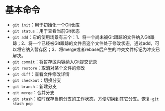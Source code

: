 # 基本命令
- `git init`：用于初始化一个Git仓库
- `git status`：用于查看当前Git状态
- `git add`：它的使用场景有三个：1、将一个尚未被Git跟踪的文件纳入Git跟踪；2、将一个已经被Git跟踪的文件且这个文件处于修改状态，通过add，可以将它纳入暂存区；3、将merge或者rebase后产生的冲突文件标记为冲突已解决。
- `git commit`：将暂存区内容纳入Git提交记录
- `git restore`：取消对某个文件的修改
- `git diff`：查看文件修改详情
- `git checkout`：切换分支
- `git branch`：新建分支
- `git merge`：合并分支
- `git stash`：临时保存当前分支的工作状态，方便切换到其它分支。恢复-`git stash pop`
    